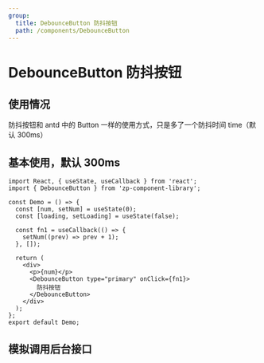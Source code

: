```yaml
---
group:
  title: DebounceButton 防抖按钮
  path: /components/DebounceButton
---
```


# DebounceButton 防抖按钮

## 使用情况

防抖按钮和 antd 中的 Button 一样的使用方式，只是多了一个防抖时间 time（默认 300ms）

## 基本使用，默认 300ms

```tsx
import React, { useState, useCallback } from 'react';
import { DebounceButton } from 'zp-component-library';

const Demo = () => {
  const [num, setNum] = useState(0);
  const [loading, setLoading] = useState(false);

  const fn1 = useCallback(() => {
    setNum((prev) => prev + 1);
  }, []);

  return (
    <div>
      <p>{num}</p>
      <DebounceButton type="primary" onClick={fn1}>
        防抖按钮
      </DebounceButton>
    </div>
  );
};
export default Demo;
```

## 模拟调用后台接口

<code src='./DemoInterface'></code>
